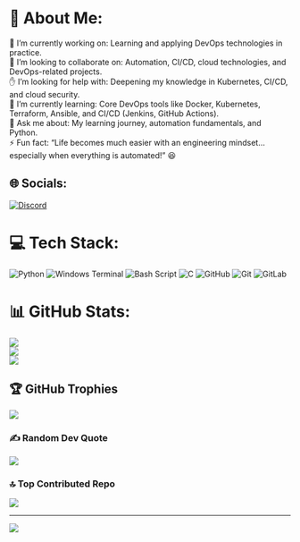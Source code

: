  # 💫 About Me:
🚀 I’m currently working on: Learning and applying DevOps technologies in practice.<br>🤝 I’m looking to collaborate on: Automation, CI/CD, cloud technologies, and DevOps-related projects.<br>✋ I’m looking for help with: Deepening my knowledge in Kubernetes, CI/CD, and cloud security.<br>🌱 I’m currently learning: Core DevOps tools like Docker, Kubernetes, Terraform, Ansible, and CI/CD (Jenkins, GitHub Actions).<br>💬 Ask me about: My learning journey, automation fundamentals, and Python.<br>⚡ Fun fact: “Life becomes much easier with an engineering mindset… especially when everything is automated!” 😆


## 🌐 Socials:
[![Discord](https://img.shields.io/badge/Discord-%237289DA.svg?logo=discord&logoColor=white)](https://discord.gg/https://discord.gg/6d6J9UuK) 

# 💻 Tech Stack:
![Python](https://img.shields.io/badge/python-3670A0?style=for-the-badge&logo=python&logoColor=ffdd54) ![Windows Terminal](https://img.shields.io/badge/Windows%20Terminal-%234D4D4D.svg?style=for-the-badge&logo=windows-terminal&logoColor=white) ![Bash Script](https://img.shields.io/badge/bash_script-%23121011.svg?style=for-the-badge&logo=gnu-bash&logoColor=white) ![C](https://img.shields.io/badge/c-%2300599C.svg?style=for-the-badge&logo=c&logoColor=white) ![GitHub](https://img.shields.io/badge/github-%23121011.svg?style=for-the-badge&logo=github&logoColor=white) ![Git](https://img.shields.io/badge/git-%23F05033.svg?style=for-the-badge&logo=git&logoColor=white) ![GitLab](https://img.shields.io/badge/gitlab-%23181717.svg?style=for-the-badge&logo=gitlab&logoColor=white)
# 📊 GitHub Stats:
![](https://github-readme-stats.vercel.app/api?username=Mkrtchyan-Ews&theme=gotham&hide_border=false&include_all_commits=false&count_private=false)<br/>
![](https://nirzak-streak-stats.vercel.app/?user=Mkrtchyan-Ews&theme=gotham&hide_border=false)<br/>
![](https://github-readme-stats.vercel.app/api/top-langs/?username=Mkrtchyan-Ews&theme=gotham&hide_border=false&include_all_commits=false&count_private=false&layout=compact)

## 🏆 GitHub Trophies
![](https://github-profile-trophy.vercel.app/?username=Mkrtchyan-Ews&theme=radical&no-frame=false&no-bg=true&margin-w=4)

### ✍️ Random Dev Quote
![](https://quotes-github-readme.vercel.app/api?type=horizontal&theme=radical)

### 🔝 Top Contributed Repo
![](https://github-contributor-stats.vercel.app/api?username=Mkrtchyan-Ews&limit=5&theme=dark&combine_all_yearly_contributions=true)

---
[![](https://visitcount.itsvg.in/api?id=Mkrtchyan-Ews&icon=0&color=0)](https://visitcount.itsvg.in)

<!-- Proudly created with GPRM ( https://gprm.itsvg.in ) -->
